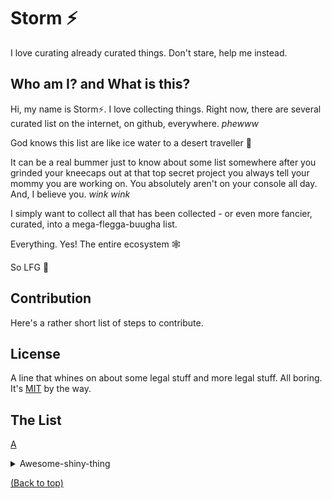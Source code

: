 # Storm ⚡
I love curating already curated things. Don't stare, help me instead. 

## Who am I? and What is this?

Hi, my name is Storm⚡. I love collecting things. Right now, there are several curated list on the internet, on github, everywhere. *phewww*

God knows this list are like ice water to a desert traveller 🥺

It can be a real bummer just to know about some list somewhere after you grinded your kneecaps out at that top secret project you always tell your mommy you are working on. You absolutely aren't on your console all day. And, I believe you. *wink wink*

I simply want to collect all that has been collected - or even more fancier, curated, into a mega-flegga-buugha list. 

Everything. Yes! The entire ecosystem 🕸️

So LFG 🚀

## Contribution
Here's a rather short list of steps to contribute.

## License
A line that whines on about some legal stuff and more legal stuff. All boring.
It's [MIT](https://blackblackdoodle.com) by the way.


## The List

[A](https://123.com)

<details><summary>Awesome-shiny-thing</summary>
  
  <!---Description -->
 > somehing somwthing something by this person
  
  
  <!--- Tags --->
  > Tags: Javascript, newbie, serverside
</details>


[(Back to top)](#table-of-contents)
